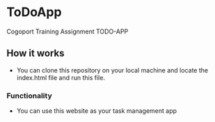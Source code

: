 # ToDoApp
Cogoport Training Assignment TODO-APP
## How it works
* You can clone this repository on your local machine and locate the index.html file and run this file.
### Functionality 
* You can use this website as your task management app
